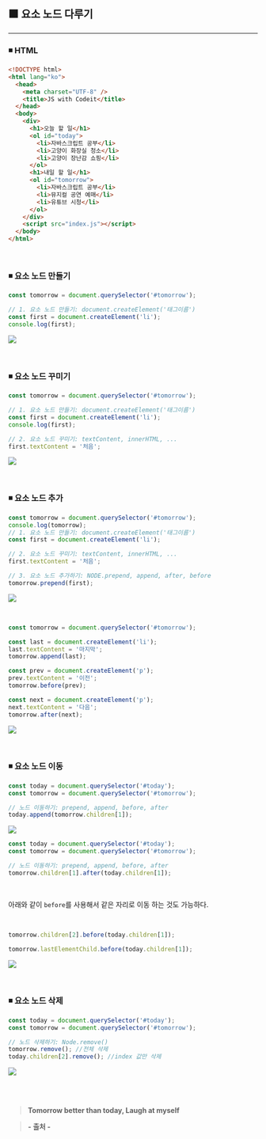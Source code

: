 ## ⬛ 요소 노드 다루기

---

### ◾ HTML

```html
<!DOCTYPE html>
<html lang="ko">
  <head>
    <meta charset="UTF-8" />
    <title>JS with Codeit</title>
  </head>
  <body>
    <div>
      <h1>오늘 할 일</h1>
      <ol id="today">
        <li>자바스크립트 공부</li>
        <li>고양이 화장실 청소</li>
        <li>고양이 장난감 쇼핑</li>
      </ol>
      <h1>내일 할 일</h1>
      <ol id="tomorrow">
        <li>자바스크립트 공부</li>
        <li>뮤지컬 공연 예매</li>
        <li>유튜브 시청</li>
      </ol>
    </div>
    <script src="index.js"></script>
  </body>
</html>
```

<br>

### ◾ 요소 노드 만들기

```javascript
const tomorrow = document.querySelector('#tomorrow');

// 1. 요소 노드 만들기: document.createElement('태그이름')
const first = document.createElement('li');
console.log(first);
```

![](https://velog.velcdn.com/images/lilclown/post/f92e466a-0df3-4fc9-9b4c-f065ee9f9187/image.PNG)

<br>

### ◾ 요소 노드 꾸미기

```javascript
const tomorrow = document.querySelector('#tomorrow');

// 1. 요소 노드 만들기: document.createElement('태그이름')
const first = document.createElement('li');
console.log(first);

// 2. 요소 노드 꾸미기: textContent, innerHTML, ...
first.textContent = '처음';
```

![](https://velog.velcdn.com/images/lilclown/post/5b94b1db-26c1-48a5-884f-eec5d8e58c54/image.PNG)

<br>

### ◾ 요소 노드 추가

```javascript
const tomorrow = document.querySelector('#tomorrow');
console.log(tomorrow);
// 1. 요소 노드 만들기: document.createElement('태그이름')
const first = document.createElement('li');

// 2. 요소 노드 꾸미기: textContent, innerHTML, ...
first.textContent = '처음';

// 3. 요소 노드 추가하기: NODE.prepend, append, after, before
tomorrow.prepend(first);
```

![](https://velog.velcdn.com/images/lilclown/post/d59f34f8-7d93-426d-8c16-71b683c5b538/image.PNG)

<br>

```javascript
const tomorrow = document.querySelector('#tomorrow');

const last = document.createElement('li');
last.textContent = '마지막';
tomorrow.append(last);

const prev = document.createElement('p');
prev.textContent = '이전';
tomorrow.before(prev);

const next = document.createElement('p');
next.textContent = '다음';
tomorrow.after(next);
```

![](https://velog.velcdn.com/images/lilclown/post/8e508dda-16f9-4b7f-a2dc-6f40de1ce290/image.PNG)

<br>

### ◾ 요소 노드 이동

```javascript
const today = document.querySelector('#today');
const tomorrow = document.querySelector('#tomorrow');

// 노드 이동하기: prepend, append, before, after
today.append(tomorrow.children[1]);
```

![](https://velog.velcdn.com/images/lilclown/post/9fee52bf-eb1f-4f6b-82ec-58253b50c818/image.PNG)

```javascript
const today = document.querySelector('#today');
const tomorrow = document.querySelector('#tomorrow');

// 노드 이동하기: prepend, append, before, after
tomorrow.children[1].after(today.children[1]);
```

<br>

아래와 같이 `before`를 사용해서 같은 자리로 이동 하는 것도 가능하다.

<br>

```javascript
tomorrow.children[2].before(today.children[1]);
```

```javascript
tomorrow.lastElementChild.before(today.children[1]);
```

![](https://velog.velcdn.com/images/lilclown/post/f78fc9d4-fcb1-404e-b2be-217ccfac0525/image.PNG)

<br>

### ◾ 요소 노드 삭제

```javascript
const today = document.querySelector('#today');
const tomorrow = document.querySelector('#tomorrow');

// 노드 삭제하기: Node.remove()
tomorrow.remove(); //전체 삭제
today.children[2].remove(); //index 값만 삭제
```

![](https://velog.velcdn.com/images/lilclown/post/a254b22c-08ba-4ba8-8e10-49877d5549c8/image.PNG)

<br><br>

> **Tomorrow better than today, Laugh at myself**

> **- 출처 -**
